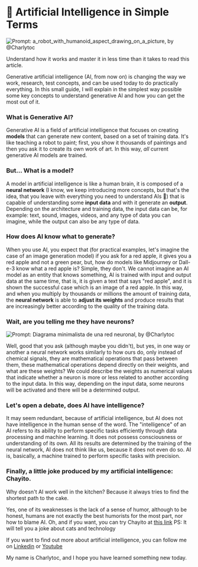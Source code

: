 # 🤖 Artificial Intelligence in Simple Terms
![Prompt: a_robot_with_humanoid_aspect_drawing_on_a_picture, by @Charlytoc](https://storage.googleapis.com/rigobot-storage-bucket/images/charlytoc_a_robot_with_humanoid_aspect_drawing_on_a_picture_286bf920-6d07-4e21-be6f-b637fda1d766.webp)



Understand how it works and master it in less time than it takes to read this article.

Generative artificial intelligence (AI, from now on) is changing the way we work, research, test concepts, and can be used today to do practically everything. In this small guide, I will explain in the simplest way possible some key concepts to understand generative AI and how you can get the most out of it.

### What is Generative AI?
Generative AI is a field of artificial intelligence that focuses on creating **models** that can generate new content, based on a set of training data. It's like teaching a robot to paint; first, you show it thousands of paintings and then you ask it to create its own work of art. In this way, *all* current generative AI models are trained.

### But... What is a model?
A model in artificial intelligence is like a human brain, it is composed of a **neural network** (I know, we keep introducing more concepts, but that's the idea, that you leave with everything you need to understand AIs 🤖) that is capable of understanding some **input data** and with it generate an **output**. Depending on the architecture and training data, the input data can be, for example: text, sound, images, videos, and any type of data you can imagine, while the output can also be any type of data.

### How does AI know what to generate?
When you use AI, you expect that (for practical examples, let's imagine the case of an image generation model) if you ask for a red apple, it gives you a red apple and not a green pear, but, how do models like Midjourney or Dall-e-3 know what a red apple is? Simple, they don't. We cannot imagine an AI model as an entity that knows something, AI is trained with input and output data at the same time, that is, it is given a text that says "red apple", and it is shown the successful case which is an image of a red apple. In this way, and when you multiply by thousands or millions the amount of training data, the **neural network** is able to **adjust its weights** and produce results that are increasingly better according to the quality of the training data.

### Wait, are you telling me they have neurons?
![Prompt: Diagrama minimalista de una red neuronal, by @Charlytoc](https://storage.googleapis.com/rigobot-storage-bucket/images/charlytoc_neural_network_diagram_minimalistic_but_inderstandabl_8a420f74-ff58-41c7-a80f-1be1d494830a.webp)


Well, good that you ask (although maybe you didn't), but yes, in one way or another a neural network works similarly to how ours do, only instead of chemical signals, they are mathematical operations that pass between them, these mathematical operations depend directly on their weights, and what are these weights? We could describe the weights as numerical values that indicate whether a neuron is more or less related to another according to the input data. In this way, depending on the input data, some neurons will be activated and there will be a determined output.

### Let's open a debate, does AI have intelligence?
It may seem redundant, because of artificial intelligence, but AI does not have intelligence in the human sense of the word. The "intelligence" of an AI refers to its ability to perform specific tasks efficiently through data processing and machine learning. It does not possess consciousness or understanding of its own. All its results are determined by the training of the neural network, AI does not think like us, because it does not even do so. AI is, basically, a machine trained to perform specific tasks with precision.

### Finally, a little joke produced by my artificial intelligence: Chayito.
Why doesn't AI work well in the kitchen? Because it always tries to find the shortest path to the cake.

Yes, one of its weaknesses is the lack of a sense of humor, although to be honest, humans are not exactly the best humorists for the most part, nor how to blame AI.
Oh, and if you want, you can try Chayito at [this link](https://chat.4geeks.com/?token=b0c95af8c42c43156a941ec722680e8158113ee0&purpose=29&defaultPrompt=Tell+me+a+joke+about+cats+and+technology&action=generate) PS: It will tell you a joke about cats and technology

If you want to find out more about artificial intelligence, you can follow me on [Linkedin](https://www.linkedin.com/in/charlytoc/) or [Youtube](https://www.youtube.com/@charlytoc132)

My name is Charlytoc, and I hope you have learned something new today.
